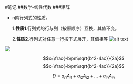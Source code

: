 <script type="text/x-mathjax-config">
  MathJax.Hub.Config({ TeX: { extensions: ["autobold.js"] }});
</script>
<script type="text/javascript"
    src="https://cdn.mathjax.org/mathjax/latest/MathJax.js?config=TeX-AMS_HTML">
</script>

#笔记
##数学-线性代数
###矩阵
+ n阶行列式的性质。

    1.**性质1**.行列式的行与列（按原顺序）互换，其值不变。

    2.**性质2**.行列式对任意一行按下式展开，其值相等
    ![alt text](/Users/zhangqinghao/Pictures/4097.jpg "Title")
<img src="http://chart.googleapis.com/chart?cht=tx&chl=D = a_{i1} A_{i1} + a_{i2} A_{i2} + ... + a_{in} A_{in} = |_sum_{{j = 1};{n};{a_{ij}}}A_{ij}" style="border:none;">

$$x=\frac{-b\pm\sqrt{b^2-4ac}}{2a}$$
$$x=\frac{-b\pm\sqrt{b^2-4ac}}{2a}$$

$$
D = a_{i1} A_{i1} + a_{i2} A_{i2} + ... + a_{in} A_{in}
$$